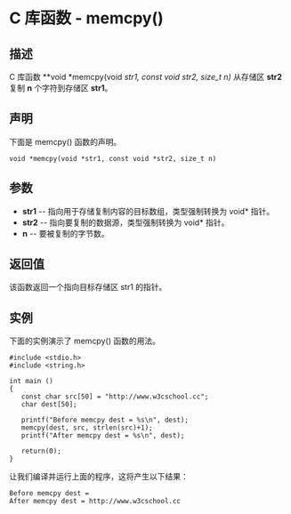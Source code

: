 
# C 库函数 - memcpy()

  

## 描述

C 库函数 **void *memcpy(void *str1, const void *str2, size_t n)** 从存储区 **str2** 复制 **n** 个字符到存储区 **str1**。

## 声明

下面是 memcpy() 函数的声明。

```
void *memcpy(void *str1, const void *str2, size_t n)

```

## 参数

*   **str1** -- 指向用于存储复制内容的目标数组，类型强制转换为 void* 指针。
*   **str2** -- 指向要复制的数据源，类型强制转换为 void* 指针。
*   **n** -- 要被复制的字节数。

## 返回值

该函数返回一个指向目标存储区 str1 的指针。

## 实例

下面的实例演示了 memcpy() 函数的用法。

```
#include <stdio.h>
#include <string.h>

int main ()
{
   const char src[50] = "http://www.w3cschool.cc";
   char dest[50];

   printf("Before memcpy dest = %s\n", dest);
   memcpy(dest, src, strlen(src)+1);
   printf("After memcpy dest = %s\n", dest);

   return(0);
}

```

让我们编译并运行上面的程序，这将产生以下结果：

```
Before memcpy dest =
After memcpy dest = http://www.w3cschool.cc

```

  

